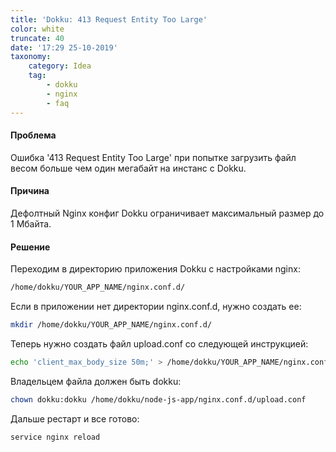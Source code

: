 ```yaml
---
title: 'Dokku: 413 Request Entity Too Large'
color: white
truncate: 40
date: '17:29 25-10-2019'
taxonomy:
    category: Idea
    tag:
        - dokku
        - nginx
        - faq
---
```


#### Проблема

Ошибка '413 Request Entity Too Large' при попытке загрузить файл весом больше чем один мегабайт на инстанс с Dokku.


#### Причина

Дефолтный Nginx конфиг Dokku ограничивает максимальный размер до 1 Мбайта. 


#### Решение

Переходим в директорию приложения Dokku с настройками nginx: 
```bash
/home/dokku/YOUR_APP_NAME/nginx.conf.d/
```


Если в приложении нет директории nginx.conf.d, нужно создать ее:
```bash
mkdir /home/dokku/YOUR_APP_NAME/nginx.conf.d/
```


Теперь нужно создать файл upload.conf со следующей инструкцией:
```bash
echo 'client_max_body_size 50m;' > /home/dokku/YOUR_APP_NAME/nginx.conf.d/upload.conf
```


Владельцем файла должен быть dokku:
```bash
chown dokku:dokku /home/dokku/node-js-app/nginx.conf.d/upload.conf
```


Дальше рестарт и все готово:
```bash
service nginx reload
```
